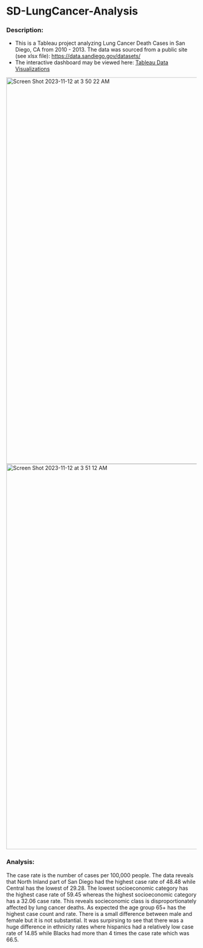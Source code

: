 # SD-LungCancer-Analysis
### Description:
* This is a Tableau project analyzing Lung Cancer Death Cases in San Diego, CA from 2010 - 2013. The data was sourced from a public site (see xlsx file): https://data.sandiego.gov/datasets/
* The interactive dashboard may be viewed here: [Tableau Data Visualizations](https://public.tableau.com/views/SanDiegoLungCancerDeaths2010-2013/Dashboard1?:language=en-US&:display_count=n&:origin=viz_share_link)

<img width="1021" alt="Screen Shot 2023-11-12 at 3 50 22 AM" src="https://github.com/stephenaigner/SD-LungCancer-Analysis/assets/90224544/24b9b44f-1024-4500-9ae4-525e792de351">
<img width="1018" alt="Screen Shot 2023-11-12 at 3 51 12 AM" src="https://github.com/stephenaigner/SD-LungCancer-Analysis/assets/90224544/7d443852-fbe8-4f54-9d01-23e97a745826">

### Analysis:
The case rate is the number of cases per 100,000 people. The data reveals that North Inland part of San Diego had the highest case rate of 48.48 while Central has the lowest of 29.28. The lowest socioeconomic category has the highest case rate of 59.45 whereas the highest socioeconomic category has a 32.06 case rate. This reveals socieconomic class is disproportionately affected by lung cancer deaths. As expected the age group 65+ has the highest case count and rate. There is a small difference between male and female but it is not substantial. It was surpirsing to see that there was a huge difference in ethnicity rates where hispanics had a relatively low case rate of 14.85 while Blacks had more than 4 times the case rate which was 66.5. 

